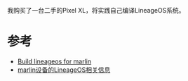 我购买了一台二手的Pixel XL，将实践自己编译LineageOS系统。

# 参考

* [Build lineageos for marlin](https://wiki.lineageos.org/devices/marlin/build)
* [marlin设备的LineageOS相关信息](https://wiki.lineageos.org/devices/marlin)